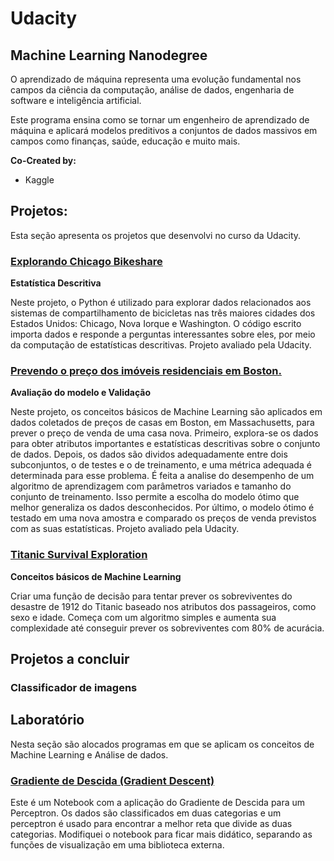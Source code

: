 # Udacity
## Machine Learning Nanodegree
O aprendizado de máquina representa uma evolução fundamental nos campos da ciência da computação, análise de dados, engenharia de software e inteligência artificial.

Este programa ensina como se tornar um engenheiro de aprendizado de máquina e aplicará modelos preditivos a conjuntos de dados massivos em campos como finanças, saúde, educação e muito mais.

**Co-Created by:**
- Kaggle

## Projetos:
Esta seção apresenta os projetos que desenvolvi no curso da Udacity. 

### [Explorando Chicago Bikeshare](https://github.com/FAMarcus/Chicago_bikeshare)

**Estatística Descritiva**

Neste projeto, o Python é utilizado para explorar dados relacionados aos sistemas de compartilhamento de bicicletas nas três maiores cidades dos Estados Unidos: Chicago, Nova Iorque e Washington. O código escrito importa dados e responde a perguntas interessantes sobre eles, por meio da computação de estatísticas descritivas.
Projeto avaliado pela Udacity.

### [Prevendo o preço dos imóveis residenciais em Boston.](https://github.com/FAMarcus/Boston_housing)

**Avaliação do modelo e Validação**

Neste projeto, os conceitos básicos de Machine Learning são aplicados em dados coletados de preços de casas em Boston, em Massachusetts, para prever o preço de venda de uma casa nova. Primeiro, explora-se os dados para obter atributos importantes e estatísticas descritivas sobre o conjunto de dados. Depois,  os dados são dividos adequadamente entre dois subconjuntos, o de testes e o de treinamento, e uma métrica adequada é determinada para esse problema. É feita a analise do desempenho de um algoritmo de aprendizagem com parâmetros variados e tamanho do conjunto de treinamento. Isso permite a escolha do modelo ótimo que melhor generaliza os dados desconhecidos. Por último, o modelo ótimo é testado em uma nova amostra e comparado os preços de venda previstos com as suas estatísticas.
Projeto avaliado pela Udacity.

### [Titanic Survival Exploration](https://github.com/FAMarcus/Titanic_survival_exploration)

**Conceitos básicos de Machine Learning**

Criar uma função de decisão para tentar prever os sobreviventes do desastre de 1912 do Titanic baseado nos atributos dos passageiros, como sexo e idade. Começa com um algoritmo simples e aumenta sua complexidade até conseguir prever os sobreviventes com 80% de acurácia.

## Projetos a concluir

### Classificador de imagens

## Laboratório 

Nesta seção são alocados programas em que se aplicam os conceitos de Machine Learning e Análise de dados.

### [Gradiente de Descida (Gradient Descent)](https://github.com/FAMarcus/Udacity)
Este é um Notebook com a aplicação do Gradiente de Descida para um Perceptron. Os dados são classificados em duas categorias e um perceptron é usado para encontrar a melhor reta que divide as duas categorias. Modifiquei o notebook para ficar mais didático, separando as funções de visualização em uma biblioteca externa. 
